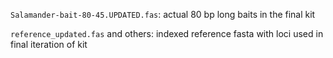 `Salamander-bait-80-45.UPDATED.fas`: actual 80 bp long baits in the final kit

`reference_updated.fas` and others: indexed reference fasta with loci used in final iteration of kit
